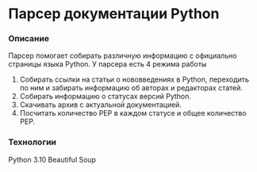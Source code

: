 # Парсер документации Python
### Описание
Парсер помогает собирать различную информацию с официально страницы языка Python.
У парсера есть 4 режима работы
1) Собирать ссылки на статьи о нововведениях в Python, переходить по ним и забирать информацию об авторах и редакторах статей.
2) Собирать информацию о статусах версий Python.
3) Скачивать архив с актуальной документацией.
4) Посчитать количество PEP в каждом статусе и общее количество PEP.
### Технологии
Python 3.10
Beautiful Soup

